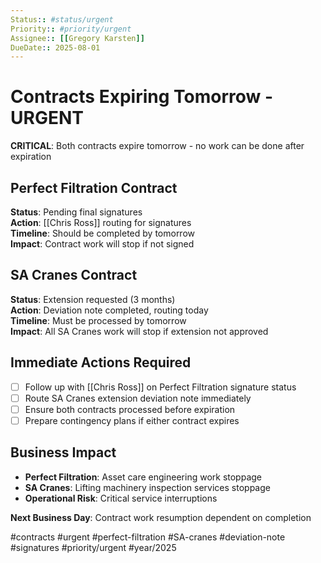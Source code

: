 ```yaml
---
Status:: #status/urgent
Priority:: #priority/urgent
Assignee:: [[Gregory Karsten]]
DueDate:: 2025-08-01
---
```


# Contracts Expiring Tomorrow - URGENT

**CRITICAL**: Both contracts expire tomorrow - no work can be done after expiration

## Perfect Filtration Contract
**Status**: Pending final signatures  
**Action**: [[Chris Ross]] routing for signatures  
**Timeline**: Should be completed by tomorrow  
**Impact**: Contract work will stop if not signed  

## SA Cranes Contract
**Status**: Extension requested (3 months)  
**Action**: Deviation note completed, routing today  
**Timeline**: Must be processed by tomorrow  
**Impact**: All SA Cranes work will stop if extension not approved  

## Immediate Actions Required
- [ ] Follow up with [[Chris Ross]] on Perfect Filtration signature status
- [ ] Route SA Cranes extension deviation note immediately
- [ ] Ensure both contracts processed before expiration
- [ ] Prepare contingency plans if either contract expires

## Business Impact
- **Perfect Filtration**: Asset care engineering work stoppage
- **SA Cranes**: Lifting machinery inspection services stoppage
- **Operational Risk**: Critical service interruptions

**Next Business Day**: Contract work resumption dependent on completion

#contracts #urgent #perfect-filtration #SA-cranes #deviation-note #signatures #priority/urgent #year/2025